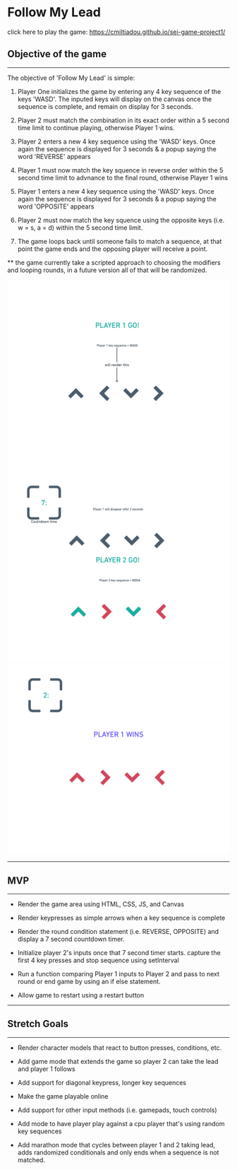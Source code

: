 # Follow My Lead

click here to play the game: https://cmiltiadou.github.io/sei-game-project1/

## Objective of the game
---
The objective of 'Follow My Lead' is simple:


1. Player One initializes the game by entering any 4 key sequence of the keys 'WASD'. The inputed keys will display on the canvas once the sequence is complete, and remain on display for 3 seconds.

2. Player 2 must match the combination in its exact order within a 5 second time limit to continue playing, otherwise Player 1 wins.

3.  Player 2 enters a new 4 key sequence using the 'WASD' keys. Once again the sequence is displayed for 3 seconds & a popup saying the word 'REVERSE' appears     

4.  Player 1 must now match the key squence in reverse order within the 5 second time limit to advnance to the final round, otherwise Player 1 wins

5.  Player 1 enters a new 4 key sequence using the 'WASD' keys. Once again the sequence is displayed for 3 seconds & a popup saying the word 'OPPOSITE' appears

6. Player 2 must now match the key squence using the opposite keys (i.e. w = s, a = d) within the 5 second time limit. 

7. The game loops back until someone fails to match a sequence, at that point the game ends and the opposing player will receive a point. 

** the game currently take a scripted approach to choosing the modifiers and looping rounds, in a future version all of that will be randomized.


<img src="css/images/Follow My Lead - Window.png">
<img src="css/images/Follow My Lead - Window (1).png">
<img src="css/images/Follow My Lead - Window (2).png">

---
## MVP
---

* Render the game area using HTML, CSS, JS, and Canvas

* Render keypresses as simple arrows when a key sequence is complete 

* Render the round condition statement (i.e. REVERSE, OPPOSITE) and display a 7 second countdown timer.

* Initialize player 2's inputs once that 7 second timer starts. capture the first 4 key presses and stop sequence using setInterval

* Run a function comparing Player 1 inputs to Player 2 and pass to next round or end game by using an if else statement.

* Allow game to restart using a restart button

---
## Stretch Goals
---

* Render character models that react to button presses, conditions, etc.

* Add game mode that extends the game so player 2 can take the lead and player 1 
follows 

* Add support for diagonal keypress, longer key sequences

*  Make the game playable online

*  Add support for other input methods (i.e. gamepads, touch controls)

* Add mode to have player play against a cpu player that's using random key sequences

* Add marathon mode that cycles between player 1 and 2 taking lead, adds randomized conditionals and only ends when a sequence is not matched.

